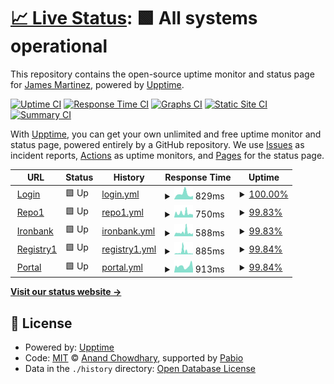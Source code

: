 # [📈 Live Status](https://james-martinez.github.io/dso-mil): <!--live status--> **🟩 All systems operational**

This repository contains the open-source uptime monitor and status page for [James Martinez](https://james-martinez.github.io/dso-mil), powered by [Upptime](https://github.com/upptime/upptime).

[![Uptime CI](https://github.com/james-martinez/dso-mil/workflows/Uptime%20CI/badge.svg)](https://github.com/james-martinez/dso-mil/actions?query=workflow%3A%22Uptime+CI%22)
[![Response Time CI](https://github.com/james-martinez/dso-mil/workflows/Response%20Time%20CI/badge.svg)](https://github.com/james-martinez/dso-mil/actions?query=workflow%3A%22Response+Time+CI%22)
[![Graphs CI](https://github.com/james-martinez/dso-mil/workflows/Graphs%20CI/badge.svg)](https://github.com/james-martinez/dso-mil/actions?query=workflow%3A%22Graphs+CI%22)
[![Static Site CI](https://github.com/james-martinez/dso-mil/workflows/Static%20Site%20CI/badge.svg)](https://github.com/james-martinez/dso-mil/actions?query=workflow%3A%22Static+Site+CI%22)
[![Summary CI](https://github.com/james-martinez/dso-mil/workflows/Summary%20CI/badge.svg)](https://github.com/james-martinez/dso-mil/actions?query=workflow%3A%22Summary+CI%22)

With [Upptime](https://upptime.js.org), you can get your own unlimited and free uptime monitor and status page, powered entirely by a GitHub repository. We use [Issues](https://github.com/james-martinez/dso-mil/issues) as incident reports, [Actions](https://github.com/james-martinez/dso-mil/actions) as uptime monitors, and [Pages](https://james-martinez.github.io/dso-mil) for the status page.

<!--start: status pages-->
<!-- This summary is generated by Upptime (https://github.com/upptime/upptime) -->
<!-- Do not edit this manually, your changes will be overwritten -->
<!-- prettier-ignore -->
| URL | Status | History | Response Time | Uptime |
| --- | ------ | ------- | ------------- | ------ |
| <img alt="" src="https://icons.duckduckgo.com/ip3/login.dso.mil.ico" height="13"> [Login](https://login.dso.mil) | 🟩 Up | [login.yml](https://github.com/james-martinez/dso/commits/HEAD/history/login.yml) | <details><summary><img alt="Response time graph" src="./graphs/login/response-time-week.png" height="20"> 829ms</summary><br><a href="https://james-martinez.github.io/dso-mil/history/login"><img alt="Response time 743" src="https://img.shields.io/endpoint?url=https%3A%2F%2Fraw.githubusercontent.com%2Fjames-martinez%2Fdso%2FHEAD%2Fapi%2Flogin%2Fresponse-time.json"></a><br><a href="https://james-martinez.github.io/dso-mil/history/login"><img alt="24-hour response time 526" src="https://img.shields.io/endpoint?url=https%3A%2F%2Fraw.githubusercontent.com%2Fjames-martinez%2Fdso%2FHEAD%2Fapi%2Flogin%2Fresponse-time-day.json"></a><br><a href="https://james-martinez.github.io/dso-mil/history/login"><img alt="7-day response time 829" src="https://img.shields.io/endpoint?url=https%3A%2F%2Fraw.githubusercontent.com%2Fjames-martinez%2Fdso%2FHEAD%2Fapi%2Flogin%2Fresponse-time-week.json"></a><br><a href="https://james-martinez.github.io/dso-mil/history/login"><img alt="30-day response time 907" src="https://img.shields.io/endpoint?url=https%3A%2F%2Fraw.githubusercontent.com%2Fjames-martinez%2Fdso%2FHEAD%2Fapi%2Flogin%2Fresponse-time-month.json"></a><br><a href="https://james-martinez.github.io/dso-mil/history/login"><img alt="1-year response time 772" src="https://img.shields.io/endpoint?url=https%3A%2F%2Fraw.githubusercontent.com%2Fjames-martinez%2Fdso%2FHEAD%2Fapi%2Flogin%2Fresponse-time-year.json"></a></details> | <details><summary><a href="https://james-martinez.github.io/dso-mil/history/login">100.00%</a></summary><a href="https://james-martinez.github.io/dso-mil/history/login"><img alt="All-time uptime 99.58%" src="https://img.shields.io/endpoint?url=https%3A%2F%2Fraw.githubusercontent.com%2Fjames-martinez%2Fdso%2FHEAD%2Fapi%2Flogin%2Fuptime.json"></a><br><a href="https://james-martinez.github.io/dso-mil/history/login"><img alt="24-hour uptime 100.00%" src="https://img.shields.io/endpoint?url=https%3A%2F%2Fraw.githubusercontent.com%2Fjames-martinez%2Fdso%2FHEAD%2Fapi%2Flogin%2Fuptime-day.json"></a><br><a href="https://james-martinez.github.io/dso-mil/history/login"><img alt="7-day uptime 100.00%" src="https://img.shields.io/endpoint?url=https%3A%2F%2Fraw.githubusercontent.com%2Fjames-martinez%2Fdso%2FHEAD%2Fapi%2Flogin%2Fuptime-week.json"></a><br><a href="https://james-martinez.github.io/dso-mil/history/login"><img alt="30-day uptime 100.00%" src="https://img.shields.io/endpoint?url=https%3A%2F%2Fraw.githubusercontent.com%2Fjames-martinez%2Fdso%2FHEAD%2Fapi%2Flogin%2Fuptime-month.json"></a><br><a href="https://james-martinez.github.io/dso-mil/history/login"><img alt="1-year uptime 99.98%" src="https://img.shields.io/endpoint?url=https%3A%2F%2Fraw.githubusercontent.com%2Fjames-martinez%2Fdso%2FHEAD%2Fapi%2Flogin%2Fuptime-year.json"></a></details>
| <img alt="" src="https://icons.duckduckgo.com/ip3/repo1.dso.mil.ico" height="13"> [Repo1](https://repo1.dso.mil) | 🟩 Up | [repo1.yml](https://github.com/james-martinez/dso/commits/HEAD/history/repo1.yml) | <details><summary><img alt="Response time graph" src="./graphs/repo1/response-time-week.png" height="20"> 750ms</summary><br><a href="https://james-martinez.github.io/dso-mil/history/repo1"><img alt="Response time 590" src="https://img.shields.io/endpoint?url=https%3A%2F%2Fraw.githubusercontent.com%2Fjames-martinez%2Fdso%2FHEAD%2Fapi%2Frepo1%2Fresponse-time.json"></a><br><a href="https://james-martinez.github.io/dso-mil/history/repo1"><img alt="24-hour response time 493" src="https://img.shields.io/endpoint?url=https%3A%2F%2Fraw.githubusercontent.com%2Fjames-martinez%2Fdso%2FHEAD%2Fapi%2Frepo1%2Fresponse-time-day.json"></a><br><a href="https://james-martinez.github.io/dso-mil/history/repo1"><img alt="7-day response time 750" src="https://img.shields.io/endpoint?url=https%3A%2F%2Fraw.githubusercontent.com%2Fjames-martinez%2Fdso%2FHEAD%2Fapi%2Frepo1%2Fresponse-time-week.json"></a><br><a href="https://james-martinez.github.io/dso-mil/history/repo1"><img alt="30-day response time 745" src="https://img.shields.io/endpoint?url=https%3A%2F%2Fraw.githubusercontent.com%2Fjames-martinez%2Fdso%2FHEAD%2Fapi%2Frepo1%2Fresponse-time-month.json"></a><br><a href="https://james-martinez.github.io/dso-mil/history/repo1"><img alt="1-year response time 592" src="https://img.shields.io/endpoint?url=https%3A%2F%2Fraw.githubusercontent.com%2Fjames-martinez%2Fdso%2FHEAD%2Fapi%2Frepo1%2Fresponse-time-year.json"></a></details> | <details><summary><a href="https://james-martinez.github.io/dso-mil/history/repo1">99.83%</a></summary><a href="https://james-martinez.github.io/dso-mil/history/repo1"><img alt="All-time uptime 99.20%" src="https://img.shields.io/endpoint?url=https%3A%2F%2Fraw.githubusercontent.com%2Fjames-martinez%2Fdso%2FHEAD%2Fapi%2Frepo1%2Fuptime.json"></a><br><a href="https://james-martinez.github.io/dso-mil/history/repo1"><img alt="24-hour uptime 98.78%" src="https://img.shields.io/endpoint?url=https%3A%2F%2Fraw.githubusercontent.com%2Fjames-martinez%2Fdso%2FHEAD%2Fapi%2Frepo1%2Fuptime-day.json"></a><br><a href="https://james-martinez.github.io/dso-mil/history/repo1"><img alt="7-day uptime 99.83%" src="https://img.shields.io/endpoint?url=https%3A%2F%2Fraw.githubusercontent.com%2Fjames-martinez%2Fdso%2FHEAD%2Fapi%2Frepo1%2Fuptime-week.json"></a><br><a href="https://james-martinez.github.io/dso-mil/history/repo1"><img alt="30-day uptime 99.24%" src="https://img.shields.io/endpoint?url=https%3A%2F%2Fraw.githubusercontent.com%2Fjames-martinez%2Fdso%2FHEAD%2Fapi%2Frepo1%2Fuptime-month.json"></a><br><a href="https://james-martinez.github.io/dso-mil/history/repo1"><img alt="1-year uptime 99.53%" src="https://img.shields.io/endpoint?url=https%3A%2F%2Fraw.githubusercontent.com%2Fjames-martinez%2Fdso%2FHEAD%2Fapi%2Frepo1%2Fuptime-year.json"></a></details>
| <img alt="" src="https://icons.duckduckgo.com/ip3/ironbank.dso.mil.ico" height="13"> [Ironbank](https://ironbank.dso.mil) | 🟩 Up | [ironbank.yml](https://github.com/james-martinez/dso/commits/HEAD/history/ironbank.yml) | <details><summary><img alt="Response time graph" src="./graphs/ironbank/response-time-week.png" height="20"> 588ms</summary><br><a href="https://james-martinez.github.io/dso-mil/history/ironbank"><img alt="Response time 509" src="https://img.shields.io/endpoint?url=https%3A%2F%2Fraw.githubusercontent.com%2Fjames-martinez%2Fdso%2FHEAD%2Fapi%2Fironbank%2Fresponse-time.json"></a><br><a href="https://james-martinez.github.io/dso-mil/history/ironbank"><img alt="24-hour response time 440" src="https://img.shields.io/endpoint?url=https%3A%2F%2Fraw.githubusercontent.com%2Fjames-martinez%2Fdso%2FHEAD%2Fapi%2Fironbank%2Fresponse-time-day.json"></a><br><a href="https://james-martinez.github.io/dso-mil/history/ironbank"><img alt="7-day response time 588" src="https://img.shields.io/endpoint?url=https%3A%2F%2Fraw.githubusercontent.com%2Fjames-martinez%2Fdso%2FHEAD%2Fapi%2Fironbank%2Fresponse-time-week.json"></a><br><a href="https://james-martinez.github.io/dso-mil/history/ironbank"><img alt="30-day response time 656" src="https://img.shields.io/endpoint?url=https%3A%2F%2Fraw.githubusercontent.com%2Fjames-martinez%2Fdso%2FHEAD%2Fapi%2Fironbank%2Fresponse-time-month.json"></a><br><a href="https://james-martinez.github.io/dso-mil/history/ironbank"><img alt="1-year response time 515" src="https://img.shields.io/endpoint?url=https%3A%2F%2Fraw.githubusercontent.com%2Fjames-martinez%2Fdso%2FHEAD%2Fapi%2Fironbank%2Fresponse-time-year.json"></a></details> | <details><summary><a href="https://james-martinez.github.io/dso-mil/history/ironbank">99.83%</a></summary><a href="https://james-martinez.github.io/dso-mil/history/ironbank"><img alt="All-time uptime 99.18%" src="https://img.shields.io/endpoint?url=https%3A%2F%2Fraw.githubusercontent.com%2Fjames-martinez%2Fdso%2FHEAD%2Fapi%2Fironbank%2Fuptime.json"></a><br><a href="https://james-martinez.github.io/dso-mil/history/ironbank"><img alt="24-hour uptime 98.81%" src="https://img.shields.io/endpoint?url=https%3A%2F%2Fraw.githubusercontent.com%2Fjames-martinez%2Fdso%2FHEAD%2Fapi%2Fironbank%2Fuptime-day.json"></a><br><a href="https://james-martinez.github.io/dso-mil/history/ironbank"><img alt="7-day uptime 99.83%" src="https://img.shields.io/endpoint?url=https%3A%2F%2Fraw.githubusercontent.com%2Fjames-martinez%2Fdso%2FHEAD%2Fapi%2Fironbank%2Fuptime-week.json"></a><br><a href="https://james-martinez.github.io/dso-mil/history/ironbank"><img alt="30-day uptime 99.32%" src="https://img.shields.io/endpoint?url=https%3A%2F%2Fraw.githubusercontent.com%2Fjames-martinez%2Fdso%2FHEAD%2Fapi%2Fironbank%2Fuptime-month.json"></a><br><a href="https://james-martinez.github.io/dso-mil/history/ironbank"><img alt="1-year uptime 99.51%" src="https://img.shields.io/endpoint?url=https%3A%2F%2Fraw.githubusercontent.com%2Fjames-martinez%2Fdso%2FHEAD%2Fapi%2Fironbank%2Fuptime-year.json"></a></details>
| <img alt="" src="https://icons.duckduckgo.com/ip3/registry1.dso.mil.ico" height="13"> [Registry1](https://registry1.dso.mil) | 🟩 Up | [registry1.yml](https://github.com/james-martinez/dso/commits/HEAD/history/registry1.yml) | <details><summary><img alt="Response time graph" src="./graphs/registry1/response-time-week.png" height="20"> 885ms</summary><br><a href="https://james-martinez.github.io/dso-mil/history/registry1"><img alt="Response time 404" src="https://img.shields.io/endpoint?url=https%3A%2F%2Fraw.githubusercontent.com%2Fjames-martinez%2Fdso%2FHEAD%2Fapi%2Fregistry1%2Fresponse-time.json"></a><br><a href="https://james-martinez.github.io/dso-mil/history/registry1"><img alt="24-hour response time 308" src="https://img.shields.io/endpoint?url=https%3A%2F%2Fraw.githubusercontent.com%2Fjames-martinez%2Fdso%2FHEAD%2Fapi%2Fregistry1%2Fresponse-time-day.json"></a><br><a href="https://james-martinez.github.io/dso-mil/history/registry1"><img alt="7-day response time 885" src="https://img.shields.io/endpoint?url=https%3A%2F%2Fraw.githubusercontent.com%2Fjames-martinez%2Fdso%2FHEAD%2Fapi%2Fregistry1%2Fresponse-time-week.json"></a><br><a href="https://james-martinez.github.io/dso-mil/history/registry1"><img alt="30-day response time 553" src="https://img.shields.io/endpoint?url=https%3A%2F%2Fraw.githubusercontent.com%2Fjames-martinez%2Fdso%2FHEAD%2Fapi%2Fregistry1%2Fresponse-time-month.json"></a><br><a href="https://james-martinez.github.io/dso-mil/history/registry1"><img alt="1-year response time 410" src="https://img.shields.io/endpoint?url=https%3A%2F%2Fraw.githubusercontent.com%2Fjames-martinez%2Fdso%2FHEAD%2Fapi%2Fregistry1%2Fresponse-time-year.json"></a></details> | <details><summary><a href="https://james-martinez.github.io/dso-mil/history/registry1">99.84%</a></summary><a href="https://james-martinez.github.io/dso-mil/history/registry1"><img alt="All-time uptime 99.36%" src="https://img.shields.io/endpoint?url=https%3A%2F%2Fraw.githubusercontent.com%2Fjames-martinez%2Fdso%2FHEAD%2Fapi%2Fregistry1%2Fuptime.json"></a><br><a href="https://james-martinez.github.io/dso-mil/history/registry1"><img alt="24-hour uptime 98.85%" src="https://img.shields.io/endpoint?url=https%3A%2F%2Fraw.githubusercontent.com%2Fjames-martinez%2Fdso%2FHEAD%2Fapi%2Fregistry1%2Fuptime-day.json"></a><br><a href="https://james-martinez.github.io/dso-mil/history/registry1"><img alt="7-day uptime 99.84%" src="https://img.shields.io/endpoint?url=https%3A%2F%2Fraw.githubusercontent.com%2Fjames-martinez%2Fdso%2FHEAD%2Fapi%2Fregistry1%2Fuptime-week.json"></a><br><a href="https://james-martinez.github.io/dso-mil/history/registry1"><img alt="30-day uptime 99.33%" src="https://img.shields.io/endpoint?url=https%3A%2F%2Fraw.githubusercontent.com%2Fjames-martinez%2Fdso%2FHEAD%2Fapi%2Fregistry1%2Fuptime-month.json"></a><br><a href="https://james-martinez.github.io/dso-mil/history/registry1"><img alt="1-year uptime 99.60%" src="https://img.shields.io/endpoint?url=https%3A%2F%2Fraw.githubusercontent.com%2Fjames-martinez%2Fdso%2FHEAD%2Fapi%2Fregistry1%2Fuptime-year.json"></a></details>
| <img alt="" src="https://icons.duckduckgo.com/ip3/portal.cnap.dso.mil.ico" height="13"> [Portal](https://portal.cnap.dso.mil) | 🟩 Up | [portal.yml](https://github.com/james-martinez/dso/commits/HEAD/history/portal.yml) | <details><summary><img alt="Response time graph" src="./graphs/portal/response-time-week.png" height="20"> 913ms</summary><br><a href="https://james-martinez.github.io/dso-mil/history/portal"><img alt="Response time 936" src="https://img.shields.io/endpoint?url=https%3A%2F%2Fraw.githubusercontent.com%2Fjames-martinez%2Fdso%2FHEAD%2Fapi%2Fportal%2Fresponse-time.json"></a><br><a href="https://james-martinez.github.io/dso-mil/history/portal"><img alt="24-hour response time 627" src="https://img.shields.io/endpoint?url=https%3A%2F%2Fraw.githubusercontent.com%2Fjames-martinez%2Fdso%2FHEAD%2Fapi%2Fportal%2Fresponse-time-day.json"></a><br><a href="https://james-martinez.github.io/dso-mil/history/portal"><img alt="7-day response time 913" src="https://img.shields.io/endpoint?url=https%3A%2F%2Fraw.githubusercontent.com%2Fjames-martinez%2Fdso%2FHEAD%2Fapi%2Fportal%2Fresponse-time-week.json"></a><br><a href="https://james-martinez.github.io/dso-mil/history/portal"><img alt="30-day response time 913" src="https://img.shields.io/endpoint?url=https%3A%2F%2Fraw.githubusercontent.com%2Fjames-martinez%2Fdso%2FHEAD%2Fapi%2Fportal%2Fresponse-time-month.json"></a><br><a href="https://james-martinez.github.io/dso-mil/history/portal"><img alt="1-year response time 936" src="https://img.shields.io/endpoint?url=https%3A%2F%2Fraw.githubusercontent.com%2Fjames-martinez%2Fdso%2FHEAD%2Fapi%2Fportal%2Fresponse-time-year.json"></a></details> | <details><summary><a href="https://james-martinez.github.io/dso-mil/history/portal">99.84%</a></summary><a href="https://james-martinez.github.io/dso-mil/history/portal"><img alt="All-time uptime 99.61%" src="https://img.shields.io/endpoint?url=https%3A%2F%2Fraw.githubusercontent.com%2Fjames-martinez%2Fdso%2FHEAD%2Fapi%2Fportal%2Fuptime.json"></a><br><a href="https://james-martinez.github.io/dso-mil/history/portal"><img alt="24-hour uptime 98.88%" src="https://img.shields.io/endpoint?url=https%3A%2F%2Fraw.githubusercontent.com%2Fjames-martinez%2Fdso%2FHEAD%2Fapi%2Fportal%2Fuptime-day.json"></a><br><a href="https://james-martinez.github.io/dso-mil/history/portal"><img alt="7-day uptime 99.84%" src="https://img.shields.io/endpoint?url=https%3A%2F%2Fraw.githubusercontent.com%2Fjames-martinez%2Fdso%2FHEAD%2Fapi%2Fportal%2Fuptime-week.json"></a><br><a href="https://james-martinez.github.io/dso-mil/history/portal"><img alt="30-day uptime 99.33%" src="https://img.shields.io/endpoint?url=https%3A%2F%2Fraw.githubusercontent.com%2Fjames-martinez%2Fdso%2FHEAD%2Fapi%2Fportal%2Fuptime-month.json"></a><br><a href="https://james-martinez.github.io/dso-mil/history/portal"><img alt="1-year uptime 99.61%" src="https://img.shields.io/endpoint?url=https%3A%2F%2Fraw.githubusercontent.com%2Fjames-martinez%2Fdso%2FHEAD%2Fapi%2Fportal%2Fuptime-year.json"></a></details>

<!--end: status pages-->

[**Visit our status website →**](https://james-martinez.github.io/dso-mil)

## 📄 License

- Powered by: [Upptime](https://github.com/upptime/upptime)
- Code: [MIT](./LICENSE) © [Anand Chowdhary](https://anandchowdhary.com), supported by [Pabio](https://pabio.com)
- Data in the `./history` directory: [Open Database License](https://opendatacommons.org/licenses/odbl/1-0/)
